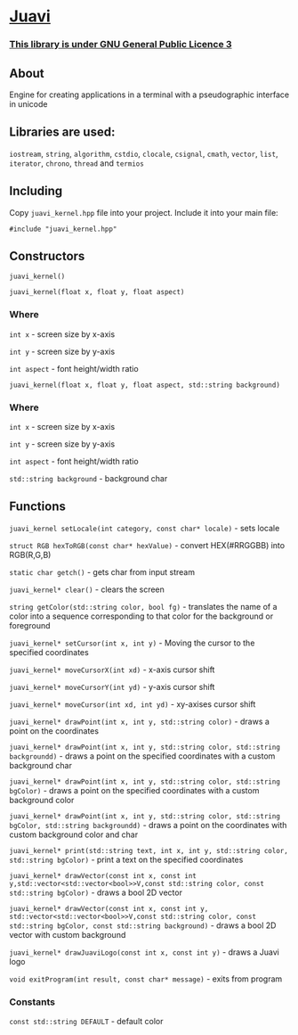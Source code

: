 # [Juavi](https://github.com/mrybs/juavi/blob/main/juavi_kernel.hpp)
### [This library is under GNU General Public Licence 3](https://github.com/mrybs/juavi/blob/main/LICENSE)
## About
Engine for creating applications in a terminal with a pseudographic interface in unicode
## Libraries are used:
`iostream`, `string`, `algorithm`, `cstdio`, `clocale`,
`csignal`, `cmath`, `vector`, `list`, `iterator`, `chrono`, `thread` and `termios`
## Including
Copy `juavi_kernel.hpp` file into your project. Include it into your main file:

`#include "juavi_kernel.hpp"`
## Constructors
`juavi_kernel()`

`juavi_kernel(float x, float y, float aspect)`

### Where
`int x` - screen size by x-axis

`int y` - screen size by y-axis

`int aspect` - font height/width ratio

`juavi_kernel(float x, float y, float aspect, std::string background)`
### Where
`int x` - screen size by x-axis

`int y` - screen size by y-axis

`int aspect` - font height/width ratio

`std::string background` - background char
## Functions
`juavi_kernel setLocale(int category, const char* locale)` - sets locale

`struct RGB hexToRGB(const char* hexValue)` - convert HEX(#RRGGBB) into RGB(R,G,B)

`static char getch()` - gets char from input stream

`juavi_kernel* clear()` - clears the screen

`string getColor(std::string color, bool fg)` - translates the name
of a color into a sequence corresponding to that color for the
background or foreground

`juavi_kernel* setCursor(int x, int y)` - Moving the cursor to
the specified coordinates

`juavi_kernel* moveCursorX(int xd)` - x-axis cursor shift

`juavi_kernel* moveCursorY(int yd)` - y-axis cursor shift

`juavi_kernel* moveCursor(int xd, int yd)` - xy-axises cursor shift

`juavi_kernel* drawPoint(int x, int y, std::string color)` - draws a point on
the coordinates

`juavi_kernel* drawPoint(int x, int y, std::string color, std::string backgroundd)` -
draws a point on the specified coordinates with a custom background char

`juavi_kernel* drawPoint(int x, int y, std::string color, std::string bgColor)` -
draws a point on the specified coordinates with a custom background color

`juavi_kernel* drawPoint(int x, int y, std::string color, std::string bgColor, std::string backgroundd)` -
draws a point on the coordinates with custom background color and char

`juavi_kernel* print(std::string text, int x, int y, std::string color, std::string bgColor)` -
print a text on the specified coordinates

`juavi_kernel* drawVector(const int x, const int y,std::vector<std::vector<bool>>V,const std::string color, const std::string bgColor)` -
draws a bool 2D vector

`juavi_kernel* drawVector(const int x, const int y, std::vector<std::vector<bool>>V,const std::string color, const std::string bgColor, const std::string background)` -
draws a bool 2D vector with custom background

`juavi_kernel* drawJuaviLogo(const int x, const int y)` - draws a Juavi logo

`void exitProgram(int result, const char* message)` - exits from program

### Constants
`const std::string DEFAULT` - default color
